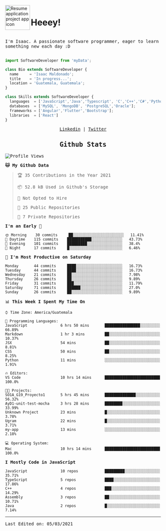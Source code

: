 <img align="left" width="80" height="80" src="https://raw.githubusercontent.com/sidbelbase/sidbelbase/master/wave.gif" alt="Resume application project app icon">

# Heeey!
 
</br>
 
<samp>
I'm Isaac. A passionate software programmer, eager to learn something new each day :D
</samp>
</br></br>



```js
import SoftwareDeveloper from 'myData';

class Bio extends SoftwareDeveloper {
  name     = 'Isaac Maldonado';
  title    = 'In progress...';
  location = 'Guatemala, Guatemala';
}

class Skills extends SoftwareDeveloper {
  languages  = ['JavaScript','Java','Typescript', 'C','C++','C#','Python','Assembly','Dart','Go'];
  databases  = ['MySQL', 'MongoDB', 'PostgreSQL','Oracle'];
  frameworks = ['Angular','Flutter','Bootstrap'];
  libraries  = ['React']
}
```

</p>
<samp>
<p align="center">
<a href="www.linkedin.com/in/isaac-maldonado-4745b2194">Linkedin</a> | <a href="https://twitter.com/Anaklusmos99">Twitter</a>
</p>

<h2 align="center"><samp>Github Stats</samp></h2>

<!--START_SECTION:waka-->
![Profile Views](http://img.shields.io/badge/Profile%20Views-9-blue)

**🐱 My Github Data** 

> 🏆 35 Contributions in the Year 2021
 > 
> 📦 52.8 kB Used in Github's Storage 
 > 
> 🚫 Not Opted to Hire
 > 
> 📜 25 Public Repositories 
 > 
> 🔑 7 Private Repositories  
 > 
**I'm an Early 🐤** 

```text
🌞 Morning    30 commits     ██░░░░░░░░░░░░░░░░░░░░░░░   11.41% 
🌆 Daytime    115 commits    ███████████░░░░░░░░░░░░░░   43.73% 
🌃 Evening    101 commits    █████████░░░░░░░░░░░░░░░░   38.4% 
🌙 Night      17 commits     █░░░░░░░░░░░░░░░░░░░░░░░░   6.46%

```
📅 **I'm Most Productive on Saturday** 

```text
Monday       44 commits     ████░░░░░░░░░░░░░░░░░░░░░   16.73% 
Tuesday      44 commits     ████░░░░░░░░░░░░░░░░░░░░░   16.73% 
Wednesday    21 commits     ██░░░░░░░░░░░░░░░░░░░░░░░   7.98% 
Thursday     26 commits     ██░░░░░░░░░░░░░░░░░░░░░░░   9.89% 
Friday       31 commits     ███░░░░░░░░░░░░░░░░░░░░░░   11.79% 
Saturday     71 commits     ██████░░░░░░░░░░░░░░░░░░░   27.0% 
Sunday       26 commits     ██░░░░░░░░░░░░░░░░░░░░░░░   9.89%

```


📊 **This Week I Spent My Time On** 

```text
⌚︎ Time Zone: America/Guatemala

💬 Programming Languages: 
JavaScript               6 hrs 50 mins       ████████████████░░░░░░░░░   66.89% 
Markdown                 1 hr 3 mins         ██░░░░░░░░░░░░░░░░░░░░░░░   10.37% 
JSX                      54 mins             ██░░░░░░░░░░░░░░░░░░░░░░░   8.81% 
CSS                      50 mins             ██░░░░░░░░░░░░░░░░░░░░░░░   8.25% 
Python                   11 mins             ░░░░░░░░░░░░░░░░░░░░░░░░░   1.91%

🔥 Editors: 
VS Code                  10 hrs 14 mins      █████████████████████████   100.0%

🐱‍💻 Projects: 
SO1A_G19_Proyecto1       5 hrs 45 mins       ██████████████░░░░░░░░░░░   56.32% 
AyD1-unit-test-mocha     3 hrs 28 mins       ████████░░░░░░░░░░░░░░░░░   33.99% 
Unknown Project          23 mins             █░░░░░░░░░░░░░░░░░░░░░░░░   3.78% 
Ugram                    22 mins             █░░░░░░░░░░░░░░░░░░░░░░░░   3.71% 
my-app                   13 mins             ░░░░░░░░░░░░░░░░░░░░░░░░░   2.18%

💻 Operating System: 
Mac                      10 hrs 14 mins      █████████████████████████   100.0%

```

**I Mostly Code in JavaScript** 

```text
JavaScript               10 repos            █████████░░░░░░░░░░░░░░░░   35.71% 
TypeScript               5 repos             ████░░░░░░░░░░░░░░░░░░░░░   17.86% 
C++                      4 repos             ███░░░░░░░░░░░░░░░░░░░░░░   14.29% 
Assembly                 3 repos             ██░░░░░░░░░░░░░░░░░░░░░░░   10.71% 
Java                     2 repos             █░░░░░░░░░░░░░░░░░░░░░░░░   7.14%

```



<!--END_SECTION:waka-->

------

Last Edited on: 05/03/2021

